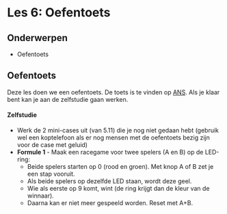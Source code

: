 # Les 6: Oefentoets

## Onderwerpen

- Oefentoets

<!--

- Toepassen van alle basisconcepten in oefentoets
- Bespreken in de les

-->

## Oefentoets

Deze les doen we een oefentoets. De toets is te vinden op [ANS](ans.app). Als je klaar bent kan je aan de zelfstudie
gaan werken.

#### Zelfstudie

- Werk de 2 mini-cases uit (van 5.11) die je nog niet gedaan hebt (gebruik wel een koptelefoon als er nog mensen met de
  oefentoets bezig zijn voor de case met geluid)
- **Formule 1** - Maak een racegame voor twee spelers (A en B) op de LED-ring:
  - Beide spelers starten op 0 (rood en groen). Met knop A of B zet je een stap vooruit.
  - Als beide spelers op dezelfde LED staan, wordt deze geel.
  - Wie als eerste op 9 komt, wint (de ring krijgt dan de kleur van de winnaar).
  - Daarna kan er niet meer gespeeld worden. Reset met A+B.
